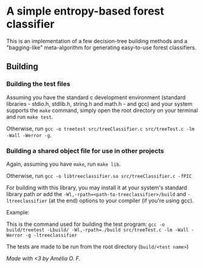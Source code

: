 # A simple entropy-based forest classifier

This is an implementation of a few decision-tree building methods and a "bagging-like" meta-algorithm for generating easy-to-use forest classifiers.

## Building

### Building the test files

Assuming you have the standard c development environment (standard libraries - stdio.h, stdlib.h, string.h and math.h - and gcc) and your system supports the `make` command, simply open the root directory on your terminal and run `make test`.

Otherwise, run `gcc -o treetest src/treeClassifier.c src/treeTest.c -lm -Wall -Werror -g`.

### Building a shared object file for use in other projects

Again, assuming you have `make`, run `make lib`.

Otherwise, run `gcc -o libtreeclassifier.so src/treeClassifier.c -fPIC`

For building with this library, you may install it at your system's standard library path _or_ add the `-Wl,-rpath=<path-to-treeclassifier>/build` and `-ltreeclassifier` (at the end) options to your compiler (if you're using gcc).

Example:

This is the command used for building the test program: `gcc -o build/treetest -Lbuild/ -Wl,-rpath=./build src/treeTest.c -lm -Wall -Werror -g -ltreeclassifier`

The tests are made to be run from the root directory (`build/<test name>`)

_Made with <3 by Amélia O. F._
